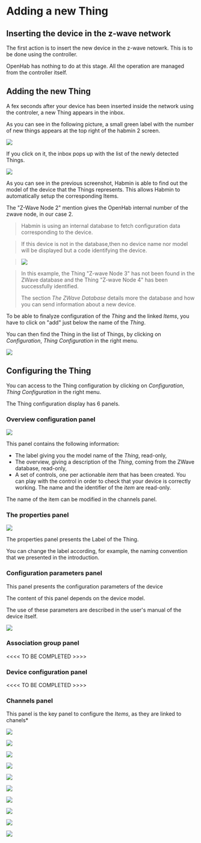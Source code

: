 # Adding a new Thing

## Inserting the device in the z-wave network
The first action is to insert the new device in the z-wave netowrk. This is to be done using the controller.

OpenHab has nothing to do at this stage. All the operation are managed from the controller itself.

## Adding the new Thing

A fex seconds after your device has been inserted inside the network using the controler, a new Thing appears in the inbox.

As you can see in the following picture, a small green label with the number of new things appears at the top right of the habmin 2 screen.

![](add-node-10.png)

If you click on it, the inbox pops up with the list of the newly detected Things.

![](add-node-15.png)

As you can see in the previous screenshot, Habmin is able to find out the model of the device that the Things represents. This allows Habmin to automatically setup the corresponding Items.

The "Z-Wave Node 2" mention gives the OpenHab internal number of the zwave node, in our case 2.


> Habmin is using an internal database to fetch configuration data corresponding to the device.


> If this device is not in the database,then no device name nor model will be displayed but a code identifying the device.

> ![](zwave-node-badnode.png)

> In this example, the Thing "Z-wave Node 3" has not been found in the ZWave database and the Thing "Z-wave Node 4"  has been successfully identified.
> 
> The section *The ZWave Database* details more the database and how you can send information about a new device.

To be able to finalyze configuration of the *Thing* and the linked *Items*, you have to click on "add" just below the name of the *Thing*.

You can then find the Thing in the list of Things, by clicking on *Configuration*, *Thing Configuration* in the right menu.

![](add-node-20.png)


## Configuring the Thing

You can access to the Thing configuration by clicking on *Configuration*, *Thing Configuration* in the right menu.

The Thing configuration display has 6 panels.

### Overview configuration panel

![](add-node-25.png)

This panel contains the following information:
* The label giving you the model name of the *Thing*, read-only,
* The overview, giving a description of the *Thing*, coming from the ZWave database, read-only,
* A set of controls, one per actionable *item* that has been created. You can play with the control in order to check that your device is correctly working. The name and the identifier of the *item* are read-only.

> 
The name of the item can be modified in the channels panel.

### The properties panel

![](add-node-20.png)

The properties panel presents the Label of the Thing.

You can change the label according, for example, the naming convention that we presented in the introduction.

### Configuration parameters panel

This panel presents the configuration parameters of the device

The content of this panel depends on the device model.

The use of these parameters are described in the user's manual of the device itself.

![](add-node-26.png)

### Association group panel

<<<< TO BE COMPLETED >>>>

### Device configuration panel

<<<< TO BE COMPLETED >>>>


### Channels panel

This panel is the key panel to configure the *Items*, as they are linked to chanels*

![](add-node-35.png)

![](add-node-40.png)

![](add-node-45.png)



![](add-node-30.png)


![](add-node-50.png)

![](add-node-55.png)

![](add-node-60.png)

![](add-node-65.png)

![](add-node-70.png)

![](tool-network.png)

